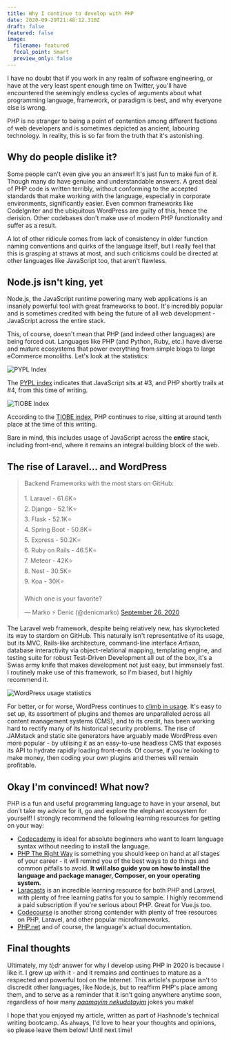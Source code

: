 ```yaml
---
title: Why I continue to develop with PHP
date: 2020-09-29T21:48:12.310Z
draft: false
featured: false
image:
  filename: featured
  focal_point: Smart
  preview_only: false
---
```

I have no doubt that if you work in any realm of software engineering, or have at the very least spent enough time on Twitter, you'll have encountered the seemingly endless cycles of arguments about what programming language, framework, or paradigm is best, and why everyone else is wrong.

PHP is no stranger to being a point of contention among different factions of web developers and is sometimes depicted as ancient, labouring technology. In reality, this is so far from the truth that it's astonishing.

## Why do people dislike it?

Some people can't even give you an answer! It's just fun to make fun of it. Though many do have genuine and understandable answers. A great deal of PHP code is written terribly, without conforming to the accepted standards that make working with the language, especially in corporate environments, significantly easier. Even common frameworks like CodeIgniter and the ubiquitous WordPress are guilty of this, hence the derision. Other codebases don't make use of modern PHP functionality and suffer as a result.

A lot of other ridicule comes from lack of consistency in older function naming conventions and quirks of the language itself, but I really feel that this is grasping at straws at most, and such criticisms could be directed at other languages like JavaScript too, that aren't flawless.

## Node.js isn't king, yet

Node.js, the JavaScript runtime powering many web applications is an insanely powerful tool with great frameworks to boot. It's incredibly popular and is sometimes credited with being the future of all web development - JavaScript across the entire stack.

This, of course, doesn't mean that PHP (and indeed other languages) are being forced out. Languages like PHP (and Python, Ruby, etc.) have diverse and mature ecosystems that power everything from simple blogs to large eCommerce monoliths. Let's look at the statistics:

![PYPL Index](https://cdn.hashnode.com/res/hashnode/image/upload/v1601379653962/LfeWduvMj.jpeg?auto=compress)

The [PYPL index](http://pypl.github.io/PYPL.html) indicates that JavaScript sits at #3, and PHP shortly trails at #4, from this time of writing.

![TIOBE Index](https://cdn.hashnode.com/res/hashnode/image/upload/v1601379671186/4kvglKkzY.jpeg?auto=compress)

According to the [TIOBE index](https://www.tiobe.com/tiobe-index/), PHP continues to rise, sitting at around tenth place at the time of this writing.

Bare in mind, this includes usage of JavaScript across the **entire** stack, including front-end, where it remains an integral building block of the web.

## The rise of Laravel... and WordPress

<blockquote class="twitter-tweet"><p dir="ltr" lang="en">Backend Frameworks with the most stars on GitHub:<br><br>1. Laravel - 61.6K⭐️<br>2. Django - 52.1K⭐️<br>3. Flask - 52.1K⭐️<br>4. Spring Boot - 50.8K⭐️<br>5. Express - 50.2K⭐️<br>6. Ruby on Rails - 46.5K⭐️<br>7. Meteor - 42K⭐️<br>8. Nest - 30.5K⭐️<br>9. Koa - 30K⭐️<br><br>Which one is your favorite?</p>— Marko ⚡ Denic (@denicmarko) <a href="https://twitter.com/denicmarko/status/1309714816290951168?ref_src=twsrc%5Etfw">September 26, 2020</a></blockquote>
<script async src="https://platform.twitter.com/widgets.js" charset="utf-8"></script>

The Laravel web framework, despite being relatively new, has skyrocketed its way to stardom on GitHub. This naturally isn't representative of its usage, but its MVC, Rails-like architecture, command-line interface _Artisan_, database interactivity via object-relational mapping, templating engine, and testing suite for robust Test-Driven Development all out of the box, it's a Swiss army knife that makes development not just easy, but immensely fast. I routinely make use of this framework, so I'm biased, but I highly recommend it.

![WordPress usage statistics](https://cdn.hashnode.com/res/hashnode/image/upload/v1601381163068/gcTt_Fe8t.jpeg?auto=compress)

For better, or for worse, WordPress continues to [climb in usage](https://trends.builtwith.com/cms/WordPress). It's easy to set up, its assortment of plugins and themes are unparalleled across all content management systems (CMS), and to its credit, has been working hard to rectify many of its historical security problems. The rise of JAMstack and static site generators have arguably made WordPress even more popular - by utilising it as an easy-to-use headless CMS that exposes its API to hydrate rapidly loading front-ends. Of course, if you're looking to make money, then coding your own plugins and themes will remain profitable.

## Okay I'm convinced! What now?

PHP is a fun and useful programming language to have in your arsenal, but don't take my advice for it, go and explore the elephant ecosystem for yourself! I strongly recommend the following learning resources for getting on your way:

- [Codecademy](https://www.codecademy.com/learn/learn-php) is ideal for absolute beginners who want to learn language syntax without needing to install the language.
- [PHP The Right Way](https://phptherightway.com/) is something you should keep on hand at all stages of your career - it will remind you of the best ways to do things and common pitfalls to avoid. **It will also guide you on how to install the language and package manager, Composer, on your operating system.**
- [Laracasts](https://www.laracasts.com) is an incredible learning resource for both PHP and Laravel, with plenty of free learning paths for you to sample. I highly recommend a paid subscription if you're serious about PHP. Great for Vue.js too.
- [Codecourse](https://codecourse.com) is another strong contender with plenty of free resources on PHP, Laravel, and other popular microframeworks.
- [PHP.net](https://www.php.net/docs.php) and of course, the language's actual documentation.

## Final thoughts

Ultimately, my _tl;dr_ answer for why I develop using PHP in 2020 is because I like it. I grew up with it - and it remains and continues to mature as a respected and powerful tool on the Internet. This article's purpose isn't to discredit other languages, like Node.js, but to reaffirm PHP's place among them, and to serve as a reminder that it isn't going anywhere anytime soon, regardless of how many [_paamayim nekudotayim_](https://en.wikipedia.org/wiki/Scope_resolution_operator#PHP) jokes you make!

I hope that you enjoyed my article, written as part of Hashnode's technical writing bootcamp. As always, I'd love to hear your thoughts and opinions, so please leave them below! Until next time!